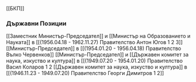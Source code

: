 [[БКП]]

### Държавни Позиции
[[Заместник Министър-Председател]] и [[Министър на Образованието и Науката]] в [[(1956.04.18 - 1962.11.27) Правителство Антон Югов 1 2 3]]
[[Министър-Председател]] в [[(1954.01.20 - 1956.04.18) Правителство Вълко Червенков]]
[[Министър-Председател]] и [[Държавен комитет за наука, изкуство и култура]] в [[(1949.07.20 - 1954.01.20) Правителство Васил Коларов 1 2
[[Държавен комитет за наука, изкуство и култура]] в [[(1946.11.23 - 1949.07.20) Правителство Георги Димитров 1 2]]